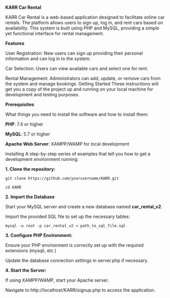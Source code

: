 **KARR Car Rental**

KARR Car Rental is a web-based application designed to facilitate online car rentals. The platform allows users to sign up, log in, and rent cars based on availability. This system is built using PHP and MySQL, providing a simple yet functional interface for rental management.

**Features**

User Registration: New users can sign up providing their personal information and can log in to the system.

Car Selection: Users can view available cars and select one for rent.

Rental Management: Administrators can add, update, or remove cars from the system and manage bookings.
Getting Started
These instructions will get you a copy of the project up and running on your local machine for development and testing purposes.

**Prerequisites**

What things you need to install the software and how to install them:

**PHP**: 7.4 or higher

**MySQL**: 5.7 or higher

**Apache Web Server**: XAMPP/WAMP for local development

Installing
A step-by-step series of examples that tell you how to get a development environment running:

**1. Clone the repository:**

`git clone https://github.com/yourusername/KARR.git`

`cd KARR`

**2. Import the Database**

Start your MySQL server and create a new database named **car_rental_v2**.

Import the provided SQL file to set up the necessary tables:

`mysql -u root -p car_rental_v2 < path_to_sql_file.sql`

**3. Configure PHP Environment:**

Ensure your PHP environment is correctly set up with the required extensions (mysqli, etc.)

Update the database connection settings in server.php if necessary.

**4. Start the Server:**

If using XAMPP/WAMP, start your Apache server.

Navigate to http://localhost/KARR/signup.php to access the application.
